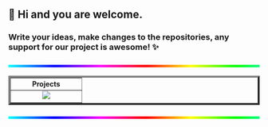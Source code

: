 ## :owl: Hi and you are welcome.

### Write your ideas, make changes to the repositories, any support for our project is awesome! :sparkles:

<img src="https://raw.githubusercontent.com/OrgOwl/.github/main/profile/img/preloader.svg" />
<table style="width: 100%" width="100%" height="46%" align="center" border="4" rules="all" cellpadding="0" cellspacing="0">
  <tbody>
    <tr align="center">
      <th align="center" colspan="1">Projects</th>
    </tr>
    <tr align="center">
      <td align="center" width="50%" height="100%">
        <a href="https://github.com/OrgOwl/ffmpeg-bat">
          <img hspace="0" width="100%" src="https://github-readme-stats.vercel.app/api/pin/?username=OrgOwl&repo=ffmpeg-bat&theme=gruvbox" />
        </a>
      </td>
    </tr>
  </tbody>
</table>
<img src="https://raw.githubusercontent.com/OrgOwl/.github/main/profile/img/preloader.svg" />
